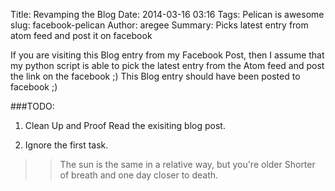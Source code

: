 Title: Revamping the Blog 
Date: 2014-03-16 03:16
Tags: Pelican is awesome
slug: facebook-pelican
Author: aregee
Summary: Picks latest entry from atom feed and post it on facebook 

If you are visiting this Blog entry from my Facebook Post, then I assume that my python script is able to pick the latest entry from the Atom feed and post the link on the facebook ;)
This Blog entry should have been posted to facebook ;)

###TODO: 

1. Clean Up and Proof Read the exisiting blog post.

2. Ignore the first task.

>> The sun is the same in a relative way, but you're older
>> Shorter of breath and one day closer to death.


